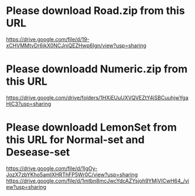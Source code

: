 # Please download Road.zip from this URL
https://drive.google.com/file/d/19-xCHVMMtvDr6jkX0NCJniQEZHwp6Ign/view?usp=sharing
# Please downloadd Numeric.zip from this URL
https://drive.google.com/drive/folders/1HXiEUuUXVQVEZtY4jSBCuuhjwYgaHjC3?usp=sharing
# Please downloadd LemonSet from this URL for Normal-set and Desease-set
https://drive.google.com/file/d/1IgOy-JozX7zbYKho5amIXHRThFP5Wr0C/view?usp=sharing
https://drive.google.com/file/d/1mtbn8mcJwcYdcAZYsjoh9YMjVICwH64_/view?usp=sharing
